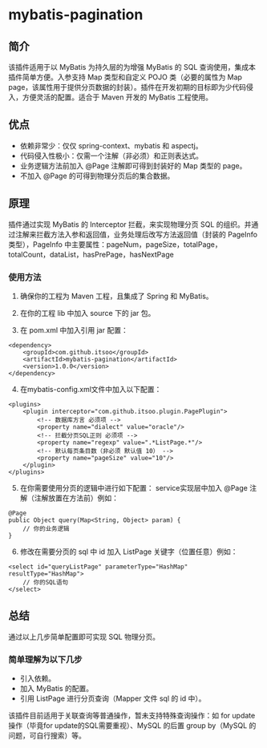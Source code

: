 # mybatis-pagination

## 简介

该插件适用于以 MyBatis 为持久层的为增强 MyBatis 的 SQL 查询使用，集成本插件简单方便。入参支持 Map 类型和自定义 POJO 类（必要的属性为 Map page，该属性用于提供分页数据的封装）。插件在开发初期的目标即为少代码侵入，方便灵活的配置。适合于 Maven 开发的 MyBatis 工程使用。

## 优点
* 依赖非常少：仅仅 spring-context、mybatis 和 aspectj。
* 代码侵入性极小：仅需一个注解（非必须）和正则表达式。
* 业务逻辑方法前加入 @Page 注解即可得到封装好的 Map 类型的 page。
* 不加入 @Page 的可得到物理分页后的集合数据。

## 原理

插件通过实现 MyBatis 的 Interceptor 拦截，来实现物理分页 SQL 的组织。并通过注解来拦截方法入参和返回值，业务处理后改写方法返回值（封装的 PageInfo 类型），PageInfo 中主要属性：pageNum，pageSize，totalPage，totalCount，dataList，hasPrePage，hasNextPage

### 使用方法
1. 确保你的工程为 Maven 工程，且集成了 Spring 和 MyBatis。

2. 在你的工程 lib 中加入 source 下的 jar 包。

3. 在 pom.xml 中加入引用 jar 配置：
```
<dependency>
    <groupId>com.github.itsoo</groupId>
    <artifactId>mybatis-pagination</artifactId>
    <version>1.0.0</version>
</dependency>
```

4. 在mybatis-config.xml文件中加入以下配置：
```
<plugins>
    <plugin interceptor="com.github.itsoo.plugin.PagePlugin">
        <!-- 数据库方言 必须项 -->
        <property name="dialect" value="oracle"/>
        <!-- 拦截分页SQL正则 必须项 -->
        <property name="regexp" value=".*ListPage.*"/>
        <!-- 默认每页条目数（非必须 默认值 10） -->
        <property name="pageSize" value="10"/>
    </plugin>
</plugins>
```

5. 在你需要使用分页的逻辑中进行如下配置：
service实现层中加入 @Page 注解（注解放置在方法前）例如：
```
@Page
public Object query(Map<String, Object> param) {
    // 你的业务逻辑
}
```

6. 修改在需要分页的 sql 中 id 加入 ListPage 关键字（位置任意）例如：
```
<select id="queryListPage" parameterType="HashMap" resultType="HashMap">
    // 你的SQL语句
</select>
```

## 总结

通过以上几步简单配置即可实现 SQL 物理分页。

### 简单理解为以下几步
* 引入依赖。
* 加入 MyBatis 的配置。
* 引用 ListPage 进行分页查询（Mapper 文件 sql 的 id 中）。

该插件目前适用于关联查询等普通操作，暂未支持特殊查询操作：如 for update 操作（毕竟for update的SQL需要重视）、MySQL 的后置 group by（MySQL 的问题，可自行搜索）等。